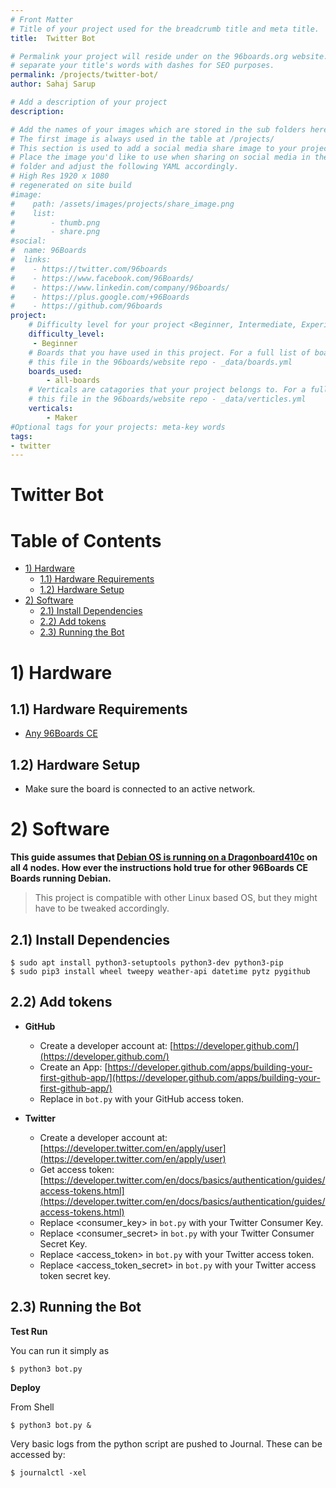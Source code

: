 ```yaml
---
# Front Matter
# Title of your project used for the breadcrumb title and meta title.
title:  Twitter Bot

# Permalink your project will reside under on the 96boards.org website.
# separate your title's words with dashes for SEO purposes.
permalink: /projects/twitter-bot/
author: Sahaj Sarup 

# Add a description of your project
description: 

# Add the names of your images which are stored in the sub folders here.
# The first image is always used in the table at /projects/
# This section is used to add a social media share image to your project.
# Place the image you'd like to use when sharing on social media in the /assets/images/projects/
# folder and adjust the following YAML accordingly.
# High Res 1920 x 1080
# regenerated on site build
#image: 
#    path: /assets/images/projects/share_image.png
#    list:
#        - thumb.png
#        - share.png
#social:
#  name: 96Boards
#  links:
#    - https://twitter.com/96boards
#    - https://www.facebook.com/96Boards/
#    - https://www.linkedin.com/company/96boards/
#    - https://plus.google.com/+96Boards
#    - https://github.com/96boards
project:
    # Difficulty level for your project <Beginner, Intermediate, Experienced>
    difficulty_level:
     - Beginner
    # Boards that you have used in this project. For a full list of boards see 
    # this file in the 96boards/website repo - _data/boards.yml
    boards_used: 
        - all-boards
    # Verticals are catagories that your project belongs to. For a full list of verticals see 
    # this file in the 96boards/website repo - _data/verticles.yml
    verticals:
        - Maker
#Optional tags for your projects: meta-key words
tags:
- twitter
---
```


# Twitter Bot

# Table of Contents

- [1) Hardware](#1-hardware)
   - [1.1) Hardware Requirements](#11-hardware-requirements)
   - [1.2) Hardware Setup](#12-hardware-setup)
- [2) Software](#2-software)
   - [2.1) Install Dependencies](#21-install-dependencies)
   - [2.2) Add tokens](#22-add-tokens)
   - [2.3) Running the Bot](#23-running-the-bot)

# 1) Hardware

## 1.1) Hardware Requirements

- [Any 96Boards CE](https://www.96boards.org/products/ce/)

## 1.2) Hardware Setup

- Make sure the board is connected to an active network.

# 2) Software

**This guide assumes that [Debian OS is running on a Dragonboard410c](https://www.96boards.org/documentation/consumer/dragonboard410c/downloads/debian.md.html) on all 4 nodes. How ever the instructions hold true for other 96Boards CE Boards running Debian.**

> This project is compatible with other Linux based OS, but they might have to be tweaked accordingly.

## 2.1) Install Dependencies

```shell
$ sudo apt install python3-setuptools python3-dev python3-pip
$ sudo pip3 install wheel tweepy weather-api datetime pytz pygithub
```

## 2.2) Add tokens

- **GitHub**
  - Create a developer account at: [https://developer.github.com/](https://developer.github.com/)
  - Create an App: [https://developer.github.com/apps/building-your-first-github-app/](https://developer.github.com/apps/building-your-first-github-app/)
  - Replace <github api token> in ```bot.py``` with your GitHub access token.

- **Twitter**
  - Create a developer account at: [https://developer.twitter.com/en/apply/user](https://developer.twitter.com/en/apply/user)
  - Get access token: [https://developer.twitter.com/en/docs/basics/authentication/guides/access-tokens.html](https://developer.twitter.com/en/docs/basics/authentication/guides/access-tokens.html)
  - Replace <consumer_key> in ```bot.py``` with your Twitter Consumer Key.
  - Replace <consumer_secret> in ```bot.py``` with your Twitter Consumer Secret Key.
  - Replace <access_token> in ```bot.py``` with your Twitter access token.
  - Replace <access_token_secret> in ```bot.py``` with your Twitter access token secret key.

## 2.3) Running the Bot

**Test Run**

You can run it simply as
  ```shell
  $ python3 bot.py
  ```
**Deploy**

From Shell
  ```shell
  $ python3 bot.py &
  ```

Very basic logs from the python script are pushed to Journal. These can be accessed by:
  ```shell
  $ journalctl -xel
  ```
